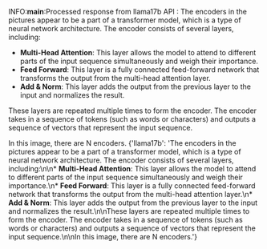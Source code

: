 INFO:__main__:Processed response from llama17b API : The encoders in the pictures appear to be a part of a transformer model, which is a type of neural network architecture. The encoder consists of several layers, including:

*   **Multi-Head Attention**: This layer allows the model to attend to different parts of the input sequence simultaneously and weigh their importance.
*   **Feed Forward**: This layer is a fully connected feed-forward network that transforms the output from the multi-head attention layer.
*   **Add & Norm**: This layer adds the output from the previous layer to the input and normalizes the result.

These layers are repeated multiple times to form the encoder. The encoder takes in a sequence of tokens (such as words or characters) and outputs a sequence of vectors that represent the input sequence.

In this image, there are N encoders.
{'llama17b': 'The encoders in the pictures appear to be a part of a transformer model, which is a type of neural network architecture. The encoder consists of several layers, including:\n\n*   **Multi-Head Attention**: This layer allows the model to attend to different parts of the input sequence simultaneously and weigh their importance.\n*   **Feed Forward**: This layer is a fully connected feed-forward network that transforms the output from the multi-head attention layer.\n*   **Add & Norm**: This layer adds the output from the previous layer to the input and normalizes the result.\n\nThese layers are repeated multiple times to form the encoder. The encoder takes in a sequence of tokens (such as words or characters) and outputs a sequence of vectors that represent the input sequence.\n\nIn this image, there are N encoders.'}
